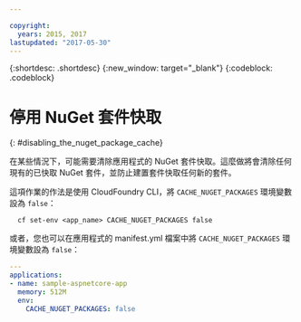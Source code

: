```yaml
---

copyright:
  years: 2015, 2017
lastupdated: "2017-05-30"
---
```


{:shortdesc: .shortdesc}
{:new_window: target="_blank"}
{:codeblock: .codeblock}

# 停用 NuGet 套件快取
{: #disabling_the_nuget_package_cache}

在某些情況下，可能需要清除應用程式的 NuGet 套件快取。這麼做將會清除任何現有的已快取 NuGet 套件，並防止建置套件快取任何新的套件。

這項作業的作法是使用 CloudFoundry CLI，將 `CACHE_NUGET_PACKAGES` 環境變數設為 `false`：

```shell
  cf set-env <app_name> CACHE_NUGET_PACKAGES false
```

或者，您也可以在應用程式的 manifest.yml 檔案中將 `CACHE_NUGET_PACKAGES` 環境變數設為 `false`：

```yml
---
applications:
- name: sample-aspnetcore-app
  memory: 512M
  env:
    CACHE_NUGET_PACKAGES: false
```
